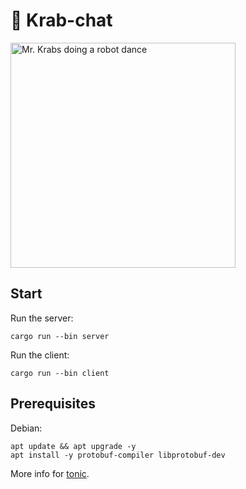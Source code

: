 # 🦀 Krab-chat

<img src="https://media.tenor.com/LacNG2e3b3AAAAAC/spongebob-mr-crab.gif" width="360" alt="Mr. Krabs doing a robot dance">

## Start

Run the server:

```shell
cargo run --bin server
```

Run the client:

```shell
cargo run --bin client
```

## Prerequisites

Debian:

```shell
apt update && apt upgrade -y
apt install -y protobuf-compiler libprotobuf-dev
```

More info for [tonic](https://github.com/hyperium/tonic#dependencies).
